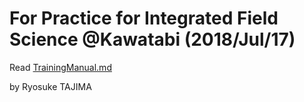 # For Practice for Integrated Field Science @Kawatabi (2018/Jul/17)  

Read [TrainingManual.md](https://github.com/blukaniro/TrainingGrad180717/TrainingManual.md)  

by Ryosuke TAJIMA
